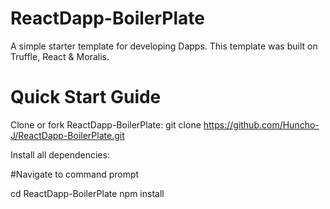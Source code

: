 # ReactDapp-BoilerPlate
A simple starter template for developing Dapps. 
This template was built on Truffle, React & Moralis.

# Quick Start Guide

Clone or fork ReactDapp-BoilerPlate:
git clone https://github.com/Huncho-J/ReactDapp-BoilerPlate.git

Install all dependencies:

#Navigate to command prompt

cd ReactDapp-BoilerPlate
npm install
